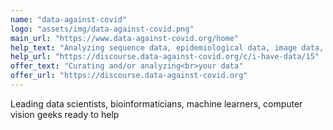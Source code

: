 ```yaml
---
name: "data-against-covid"
logo: "assets/img/data-against-covid.png"
main_url: "https://www.data-against-covid.org/home"
help_text: "Analyzing sequence data, epidemiological data, image data, etc."
help_url: "https://discourse.data-against-covid.org/c/i-have-data/15"
offer_text: "Curating and/or analyzing<br>your data"
offer_url: "https://discourse.data-against-covid.org"
---
```


Leading data scientists, bioinformaticians, machine learners, computer vision geeks ready to help
